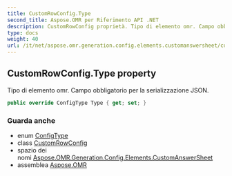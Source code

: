 ```yaml
---
title: CustomRowConfig.Type
second_title: Aspose.OMR per Riferimento API .NET
description: CustomRowConfig proprietà. Tipo di elemento omr. Campo obbligatorio per la serializzazione JSON.
type: docs
weight: 40
url: /it/net/aspose.omr.generation.config.elements.customanswersheet/customrowconfig/type/
---
```

## CustomRowConfig.Type property

Tipo di elemento omr. Campo obbligatorio per la serializzazione JSON.

```csharp
public override ConfigType Type { get; set; }
```

### Guarda anche

* enum [ConfigType](../../../aspose.omr.generation.config.enums/configtype/)
* class [CustomRowConfig](../)
* spazio dei nomi [Aspose.OMR.Generation.Config.Elements.CustomAnswerSheet](../../customrowconfig/)
* assemblea [Aspose.OMR](../../../)


